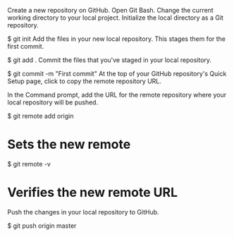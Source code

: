 Create a new repository on GitHub.
Open Git Bash.
Change the current working directory to your local project.
Initialize the local directory as a Git repository.

$ git init
Add the files in your new local repository. This stages them for the first commit.

$ git add .
Commit the files that you've staged in your local repository.

$ git commit -m "First commit"
At the top of your GitHub repository's Quick Setup page, click to copy the remote repository URL.

In the Command prompt, add the URL for the remote repository where your local repository will be pushed.

$ git remote add origin <remote repository URL>
# Sets the new remote
$ git remote -v
# Verifies the new remote URL
Push the changes in your local repository to GitHub.

$ git push origin master
